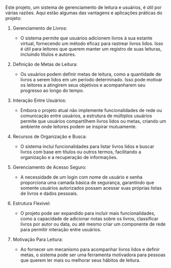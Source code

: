 Este projeto, um sistema de gerenciamento de leitura e usuários, é útil por várias razões. Aqui estão algumas das vantagens e aplicações práticas do projeto:

1. Gerenciamento de Livros:
   - O sistema permite que usuários adicionem livros à sua estante virtual, fornecendo um método eficaz para rastrear livros lidos. Isso é útil para leitores que querem manter um registro de suas leituras, incluindo títulos e autores.

2. Definição de Metas de Leitura:
   - Os usuários podem definir metas de leitura, como a quantidade de livros a serem lidos em um período determinado. Isso pode motivar os leitores a atingirem seus objetivos e acompanharem seu progresso ao longo do tempo.

3. Interação Entre Usuários:
   - Embora o projeto atual não implemente funcionalidades de rede ou comunicação entre usuários, a estrutura de múltiplos usuários permite que usuários compartilhem livros lidos ou metas, criando um ambiente onde leitores podem se inspirar mutuamente.

4. Recursos de Organização e Busca:
   - O sistema inclui funcionalidades para listar livros lidos e buscar livros com base em títulos ou outros termos, facilitando a organização e a recuperação de informações.

5. Gerenciamento de Acesso Seguro:
   - A necessidade de um login com nome de usuário e senha proporciona uma camada básica de segurança, garantindo que somente usuários autorizados possam acessar suas próprias listas de livros e dados pessoais.

6. Estrutura Flexível:
   - O projeto pode ser expandido para incluir mais funcionalidades, como a capacidade de adicionar notas sobre os livros, classificar livros por autor ou data, ou até mesmo criar um componente de rede para permitir interação entre usuários.

7. Motivação Para Leitura:
   - Ao fornecer um mecanismo para acompanhar livros lidos e definir metas, o sistema pode ser uma ferramenta motivadora para pessoas que querem ler mais ou melhorar seus hábitos de leitura.
 
 
